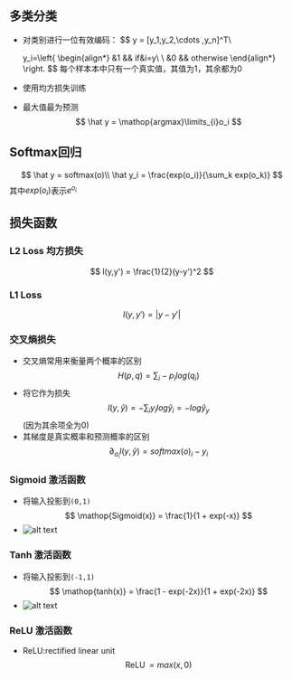 ## 多类分类
* 对类别进行一位有效编码：
  $$
    y = [y_1,y_2,\cdots ,y_n]^T\\

    y_i=\left\{
    \begin{align*}
    &1 && if&i=y\\
    \\
    &0 && otherwise
    \end{align*}
    \right.
    $$
    每个样本本中只有一个真实值，其值为1，其余都为0
* 使用均方损失训练
* 最大值最为预测
  $$
  \hat y = \mathop{argmax}\limits_{i}o_i 
  $$

## Softmax回归
$$
\hat y = softmax(o)\\
\hat y_i = \frac{exp(o_i)}{\sum_k exp(o_k)}
$$
其中$exp(o_i)$表示$e^{o_i}$  

## 损失函数
### L2 Loss 均方损失
$$
l(y,y') = \frac{1}{2}(y-y')^2
$$
### L1 Loss
$$
l(y,y')=|y-y'|
$$

### 交叉熵损失
* 交叉熵常用来衡量两个概率的区别
  $$H(p,q) = \sum_i -p_ilog(q_i)$$
* 将它作为损失
  $$l(y,\hat y) = - \sum_i y_i log\hat y_i = -log\hat y_y$$
  (因为其余项全为0)
* 其梯度是真实概率和预测概率的区别
  $$
  \partial_{o_i}l(y,\hat y) = softmax(o)_i - y_i
  $$

### Sigmoid 激活函数
* 将输入投影到`(0,1)`
  $$
  \mathop{Sigmoid(x)} = \frac{1}{1 + exp(-x)}
  $$
* ![alt text](image.png)
### Tanh 激活函数
* 将输入投影到`(-1,1)`
  $$
  \mathop{tanh(x)} = \frac{1 - exp(-2x)}{1 + exp(-2x)}
  $$
* ![alt text](image-1.png)

### ReLU 激活函数
* ReLU:rectified linear unit
  $$
  \mathop{ReLU(x)} = max(x,0)
  $$